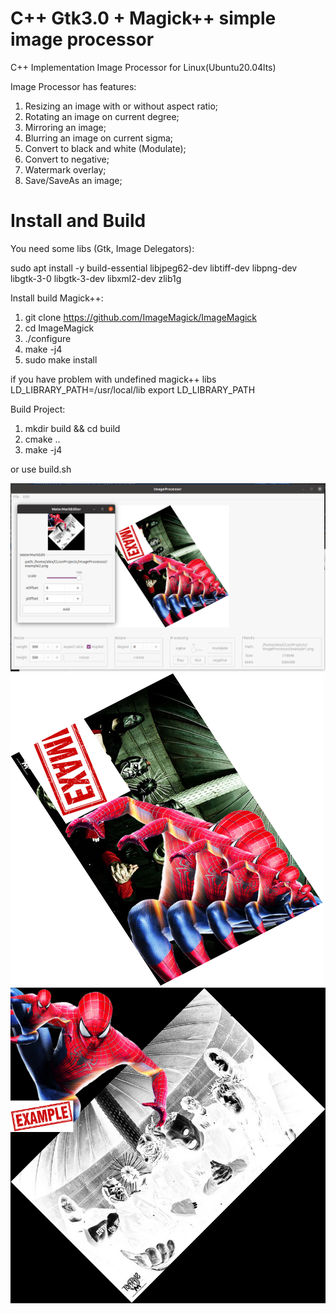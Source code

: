 # C++ Gtk3.0 + Magick++ simple image processor

C++ Implementation Image Processor for Linux(Ubuntu20.04lts)

Image Processor has features:
1) Resizing an image with or without aspect ratio; 
2) Rotating an image on current degree;
3) Mirroring an image;
4) Blurring an image on current sigma;
5) Convert to black and white (Modulate);
6) Convert to negative;
7) Watermark overlay;
8) Save/SaveAs an image;

# Install and Build

You need some libs (Gtk, Image Delegators):

sudo apt install -y build-essential libjpeg62-dev libtiff-dev libpng-dev libgtk-3-0 libgtk-3-dev libxml2-dev zlib1g

Install build Magick++:


1) git clone https://github.com/ImageMagick/ImageMagick
2) cd ImageMagick
3) ./configure
4) make -j4
5) sudo make install

if you have problem with undefined magick++ libs
LD_LIBRARY_PATH=/usr/local/lib
export LD_LIBRARY_PATH

Build Project:

1) mkdir build && cd build
2) cmake ..
3) make -j4

or use build.sh

![alt text](example.png "UI")
![alt text](example1.png "result1")
![alt text](example2.png "result2")
